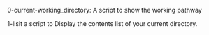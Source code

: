 0-current-working_directory: A script to show the working pathway

1-lisit a script to Display the contents list of your current directory.